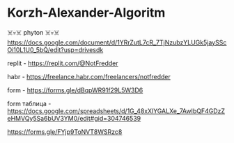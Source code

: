 # Korzh-Alexander-Algoritm
☠️💀☠️ phyton ☠️💀☠️
https://docs.google.com/document/d/1YRrZutL7cR_7TjNzubzYLUGk5jaySScOi10L1U0_5bQ/edit?usp=drivesdk


replit - https://replit.com/@NotFredder 

habr - https://freelance.habr.com/freelancers/notfredder 

form - https://forms.gle/dBqpWR91f29L5W3D6

form таблица - https://docs.google.com/spreadsheets/d/1G_48xXlYGALXe_7AwIbQF4GDzZeHMVQy5Sa6bUV3YM0/edit#gid=304746539


https://forms.gle/FYjp9ToNVT8WSRzc8
